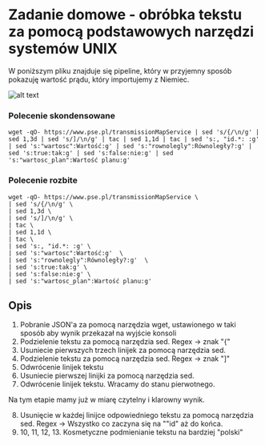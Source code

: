# Zadanie domowe - obróbka tekstu za pomocą podstawowych narzędzi systemów UNIX

W poniższym pliku znajduje się pipeline, który w przyjemny sposób pokazuję wartość prądu, który importujemy z Niemiec.

![alt text](https://i.imgur.com/wTtCr4g.png)

### Polecenie skondensowane

```
wget -qO- https://www.pse.pl/transmissionMapService | sed 's/{/\n/g' | sed 1,3d | sed 's/]/\n/g' | tac | sed 1,1d | tac | sed 's:, "id.*: :g' | sed 's:"wartosc":Wartość:g' | sed 's:"rownolegly":Równoległy?:g' | sed 's:true:tak:g' | sed 's:false:nie:g' | sed 's:"wartosc_plan":Wartość planu:g'
```
### Polecenie rozbite

```
wget -qO- https://www.pse.pl/transmissionMapService \
| sed 's/{/\n/g' \
| sed 1,3d \
| sed 's/]/\n/g' \
| tac \
| sed 1,1d \
| tac \
| sed 's:, "id.*: :g' \
| sed 's:"wartosc":Wartość:g'  \
| sed 's:"rownolegly":Równoległy?:g'  \
| sed 's:true:tak:g' \
| sed 's:false:nie:g' \
| sed 's:"wartosc_plan":Wartość planu:g'
```

## Opis

1. Pobranie JSON'a za pomocą narzędzia wget, ustawionego w taki sposób aby wynik przekazał na wyjście konsoli
2. Podzielenie tekstu za pomocą narzędzia sed. Regex -> znak "{"
3. Usuniecie pierwszych trzech linijek za pomocą narzędzia sed.
4. Podzielenie tekstu za pomocą narzędzia sed. Regex -> znak "]"
5. Odwrócenie linijek tekstu
6. Usuniecie pierwszej linijki za pomocą narzędzia sed.
7. Odwrócenie linijek tekstu. Wracamy do stanu pierwotnego.

Na tym etapie mamy już w miarę czytelny i klarowny wynik.

8. Usunięcie w każdej linijce odpowiedniego tekstu za pomocą narzędzia sed. Regex -> Wszystko co zaczyna się na "\"id" aż do końca.
9. 10, 11, 12, 13. Kosmetyczne podmienianie tekstu na bardziej "polski"


